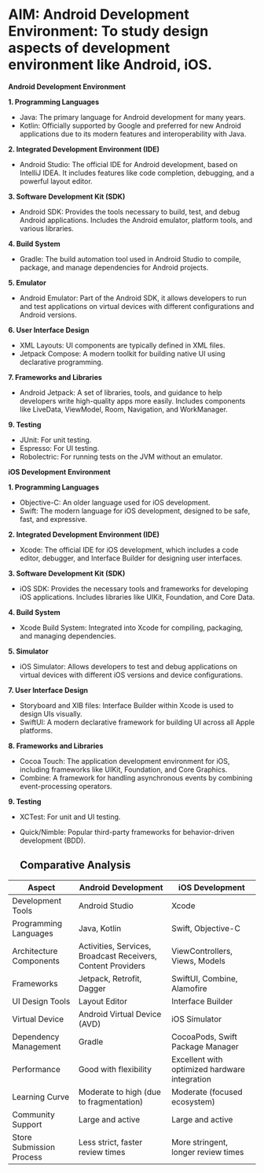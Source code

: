 # AIM: Android Development Environment: To study design aspects of development environment like Android, iOS.

**Android Development Environment**
 
**1. Programming Languages**
- Java: The primary language for Android development for many years.
- Kotlin: Officially supported by Google and preferred for new Android applications due to its modern features and interoperability with Java.

**2. Integrated Development Environment (IDE)**
- Android Studio: The official IDE for Android development, based on IntelliJ IDEA. It includes features like code completion, debugging, and a powerful layout editor.

**3. Software Development Kit (SDK)**
- Android SDK: Provides the tools necessary to build, test, and debug Android applications. Includes the Android emulator, platform tools, and various libraries.

**4. Build System**
- Gradle: The build automation tool used in Android Studio to compile, package, and manage dependencies for Android projects.

**5. Emulator**
  - Android Emulator: Part of the Android SDK, it allows developers to run and test applications on virtual devices with different configurations and Android versions.

**6. User Interface Design**
  - XML Layouts: UI components are typically defined in XML files.
  - Jetpack Compose: A modern toolkit for building native UI using declarative programming.

**7. Frameworks and Libraries**

  - Android Jetpack: A set of libraries, tools, and guidance to help developers write high-quality apps more easily. Includes components like LiveData, ViewModel, Room, Navigation, and WorkManager.

**9. Testing**
   
  - JUnit: For unit testing.
  - Espresso: For UI testing.
  - Robolectric: For running tests on the JVM without an emulator.

**iOS Development Environment**

**1. Programming Languages**

  - Objective-C: An older language used for iOS development.
  - Swift: The modern language for iOS development, designed to be safe, fast, and expressive.

**2. Integrated Development Environment (IDE)**

  - Xcode: The official IDE for iOS development, which includes a code editor, debugger, and Interface Builder for designing user interfaces.

**3. Software Development Kit (SDK)**

  - iOS SDK: Provides the necessary tools and frameworks for developing iOS applications. Includes libraries like UIKit, Foundation, and Core Data.

**4. Build System**

  - Xcode Build System: Integrated into Xcode for compiling, packaging, and managing dependencies.

**5. Simulator**
   
  - iOS Simulator: Allows developers to test and debug applications on virtual devices with different iOS versions and device configurations.

**7. User Interface Design**
   
  - Storyboard and XIB files: Interface Builder within Xcode is used to design UIs visually.
  - SwiftUI: A modern declarative framework for building UI across all Apple platforms.

**8. Frameworks and Libraries**
   
  - Cocoa Touch: The application development environment for iOS, including frameworks like UIKit, Foundation, and Core Graphics.
  - Combine: A framework for handling asynchronous events by combining event-processing operators.

**9. Testing**
   
  - XCTest: For unit and UI testing.
  - Quick/Nimble: Popular third-party frameworks for behavior-driven development (BDD).

    ## Comparative Analysis

| Aspect                 | Android Development                               | iOS Development                                    |
|------------------------|---------------------------------------------------|---------------------------------------------------|
| Development Tools  | Android Studio                                    | Xcode                                             |
| Programming Languages | Java, Kotlin                                   | Swift, Objective-C                                |
| Architecture Components | Activities, Services, Broadcast Receivers, Content Providers | ViewControllers, Views, Models                    |
| Frameworks         | Jetpack, Retrofit, Dagger                         | SwiftUI, Combine, Alamofire                       |
| UI Design Tools    | Layout Editor                                     | Interface Builder                                 |
| Virtual Device     | Android Virtual Device (AVD)                      | iOS Simulator                                     |
| Dependency Management | Gradle                                         | CocoaPods, Swift Package Manager                  |
| Performance        | Good with flexibility                             | Excellent with optimized hardware integration     |
| Learning Curve     | Moderate to high (due to fragmentation)           | Moderate (focused ecosystem)                      |
| Community Support  | Large and active                                  | Large and active                                  |
| Store Submission Process | Less strict, faster review times           | More stringent, longer review times               |
